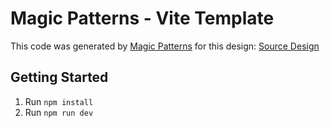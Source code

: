 # Magic Patterns - Vite Template

This code was generated by [Magic Patterns](https://magicpatterns.com) for this design: [Source Design](https://www.magicpatterns.com/c/r7asmjxbcjec2jqvy3apdz)

## Getting Started

1. Run `npm install`
2. Run `npm run dev`
